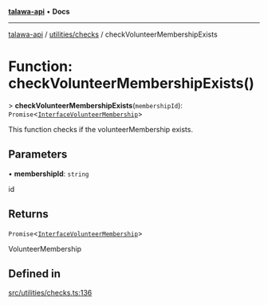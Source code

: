 [**talawa-api**](../../../README.md) • **Docs**

***

[talawa-api](../../../modules.md) / [utilities/checks](../README.md) / checkVolunteerMembershipExists

# Function: checkVolunteerMembershipExists()

\> **checkVolunteerMembershipExists**(`membershipId`): `Promise`\<[`InterfaceVolunteerMembership`](../../../models/VolunteerMembership/interfaces/InterfaceVolunteerMembership.md)\>

This function checks if the volunteerMembership exists.

## Parameters

• **membershipId**: `string`

id

## Returns

`Promise`\<[`InterfaceVolunteerMembership`](../../../models/VolunteerMembership/interfaces/InterfaceVolunteerMembership.md)\>

VolunteerMembership

## Defined in

[src/utilities/checks.ts:136](https://github.com/PalisadoesFoundation/talawa-api/blob/f4877b986932181336f42a7336754de05976cd97/src/utilities/checks.ts#L136)
